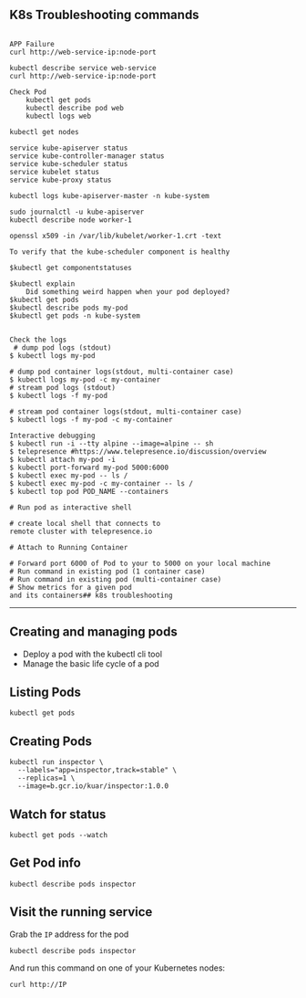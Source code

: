 
## K8s Troubleshooting commands 

```

APP Failure 
curl http://web-service-ip:node-port

kubectl describe service web-service
curl http://web-service-ip:node-port

Check Pod
    kubectl get pods
    kubectl describe pod web
    kubectl logs web

kubectl get nodes 

service kube-apiserver status
service kube-controller-manager status
service kube-scheduler status
service kubelet status
service kube-proxy status

kubectl logs kube-apiserver-master -n kube-system

sudo journalctl -u kube-apiserver
kubectl describe node worker-1

openssl x509 -in /var/lib/kubelet/worker-1.crt -text

To verify that the kube-scheduler component is healthy

$kubectl get componentstatuses

$kubectl explain
    Did something weird happen when your pod deployed?
$kubectl get pods
$kubectl describe pods my-pod
$kubectl get pods -n kube-system


Check the logs
 # dump pod logs (stdout)
$ kubectl logs my-pod    

# dump pod container logs(stdout, multi-container case) 
$ kubectl logs my-pod -c my-container 
# stream pod logs (stdout)
$ kubectl logs -f my-pod

# stream pod container logs(stdout, multi-container case)
$ kubectl logs -f my-pod -c my-container

Interactive debugging
$ kubectl run -i --tty alpine --image=alpine -- sh
$ telepresence #https://www.telepresence.io/discussion/overview
$ kubectl attach my-pod -i
$ kubectl port-forward my-pod 5000:6000
$ kubectl exec my-pod -- ls /
$ kubectl exec my-pod -c my-container -- ls /
$ kubectl top pod POD_NAME --containers

# Run pod as interactive shell

# create local shell that connects to
remote cluster with telepresence.io

# Attach to Running Container

# Forward port 6000 of Pod to your to 5000 on your local machine
# Run command in existing pod (1 container case)
# Run command in existing pod (multi-container case)
# Show metrics for a given pod
and its containers## k8s troubleshooting 
```

<hr></hr>

## Creating and managing pods

* Deploy a pod with the kubectl cli tool
* Manage the basic life cycle of a pod

## Listing Pods

```
kubectl get pods
```

## Creating Pods

```
kubectl run inspector \
  --labels="app=inspector,track=stable" \
  --replicas=1 \
  --image=b.gcr.io/kuar/inspector:1.0.0
```

## Watch for status

```
kubectl get pods --watch
```

## Get Pod info

```
kubectl describe pods inspector
```

## Visit the running service

Grab the `IP` address for the pod

```
kubectl describe pods inspector
```

And run this command on one of your Kubernetes nodes:

```
curl http://IP
```
